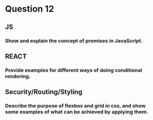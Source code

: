 # Question 12

## JS

### Show and explain the concept of promises in JavaScript.

## REACT

### Provide examples for different ways of doing conditional rendering.

## Security/Routing/Styling

### Describe the purpose of flexbox and grid in css, and show some examples of what can be achieved by applying them.
